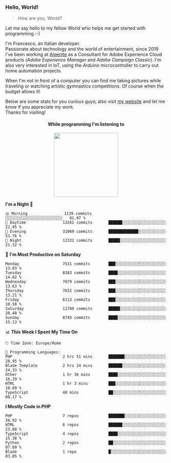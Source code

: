 ### Hello, World!

> How are you, World?

Let me say hello to my fellow World who helps me get started with programming :-)

I'm Francesco, an Italian developer.  
Passionate about technology and the world of entertainment, since 2019 I've been working at [Alpenite](https://www.alpenite.com) as a Consultant for Adobe Experience Cloud products (*Adobe Experience Manager* and *Adobe Campaign Classic*). I'm also very interested in IoT, using the *Arduino* microcontroller to carry out home automation projects.

When I'm not in front of a computer you can find me taking pictures while traveling or watching artistic gymnastics competitions. Of course when the budget allows it!

Below are some stats for you curious guys; also visit [my website](https://www.francescorega.eu) and let me know if you appreciate my work.  
Thanks for visiting!

<div align="center">
  <h4>While programming I'm listening to</h4>
  <a href="https://apps.francescorega.eu/now-playing/11147232609" target="_blank"><img src="https://apps.francescorega.eu/now-playing/11147232609" width="200"></a>
</div>

<!--START_SECTION:waka-->
**I'm a Night 🦉** 

```text
🌞 Morning                1139 commits        ░░░░░░░░░░░░░░░░░░░░░░░░░   01.97 % 
🌆 Daytime                13262 commits       ██████░░░░░░░░░░░░░░░░░░░   22.95 % 
🌃 Evening                31069 commits       █████████████░░░░░░░░░░░░   53.76 % 
🌙 Night                  12322 commits       █████░░░░░░░░░░░░░░░░░░░░   21.32 % 
```
📅 **I'm Most Productive on Saturday** 

```text
Monday                   7531 commits        ███░░░░░░░░░░░░░░░░░░░░░░   13.03 % 
Tuesday                  8103 commits        ████░░░░░░░░░░░░░░░░░░░░░   14.02 % 
Wednesday                7879 commits        ███░░░░░░░░░░░░░░░░░░░░░░   13.63 % 
Thursday                 7632 commits        ███░░░░░░░░░░░░░░░░░░░░░░   13.21 % 
Friday                   6113 commits        ███░░░░░░░░░░░░░░░░░░░░░░   10.58 % 
Saturday                 11789 commits       █████░░░░░░░░░░░░░░░░░░░░   20.40 % 
Sunday                   8745 commits        ████░░░░░░░░░░░░░░░░░░░░░   15.13 % 
```


📊 **This Week I Spent My Time On** 

```text
🕑︎ Time Zone: Europe/Rome

💬 Programming Languages: 
PHP                      2 hrs 51 mins       ███████░░░░░░░░░░░░░░░░░░   28.95 % 
Blade Template           2 hrs 24 mins       ██████░░░░░░░░░░░░░░░░░░░   24.33 % 
Other                    1 hr 36 mins        ████░░░░░░░░░░░░░░░░░░░░░   16.29 % 
HTML                     1 hr 3 mins         ███░░░░░░░░░░░░░░░░░░░░░░   10.69 % 
TypeScript               48 mins             ██░░░░░░░░░░░░░░░░░░░░░░░   08.17 % 
```

**I Mostly Code in PHP** 

```text
PHP                      7 repos             ███████░░░░░░░░░░░░░░░░░░   26.92 % 
HTML                     6 repos             ██████░░░░░░░░░░░░░░░░░░░   23.08 % 
TypeScript               4 repos             ████░░░░░░░░░░░░░░░░░░░░░   15.38 % 
Python                   2 repos             ██░░░░░░░░░░░░░░░░░░░░░░░   07.69 % 
Blade                    1 repo              █░░░░░░░░░░░░░░░░░░░░░░░░   03.85 % 
```




<!--END_SECTION:waka-->
